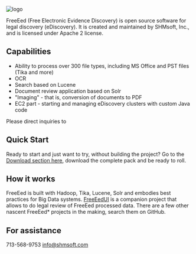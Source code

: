 ![logo](http://shmsoft.com/images/shmsoft.png)

FreeEed (Free Electronic Evidence Discovery) is open source software for legal discovery (eDiscovery). It is created and maintained by SHMsoft, Inc., and is licensed under Apache 2 license.

## Capabilities

* Ability to process over 300 file types, including MS Office and PST files (Tika and more)
* OCR
* Search based on Lucene
* Document review application based on Solr
* "Imaging" - that is, conversion of documents to PDF
* EC2 part - starting and managing eDiscovery clusters with custom Java code

Please direct inquiries  to

## Quick Start

Ready to start and just want to try, without building the project? Go to the [Download section here](http://freeeed.org/index.php/download), download the complete
pack and be ready to roll.

## How it works

FreeEed is built with Hadoop, Tika, Lucene, Solr and embodies best practices for Big Data systems. [FreeEedUI](https://github.com/markkerzner/FreeEedUI) is a companion project that allows to do legal review of FreeEed processed data. There are a few other nascent FreeEed* projects in the making, search them on GitHub.

## For assistance

713-568-9753
info@shmsoft.com



